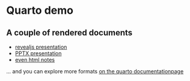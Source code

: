 # Quarto demo

## A couple of rendered documents

- [revealjs presentation](./revealjs-slides.html)
- [PPTX presentation](./powerpoint-slides.pptx)
- [even html notes](./slide-notes.html)

... and you can explore more formats [on the quarto documentationpage](https://quarto.org/docs/output-formats/all-formats.html)

  